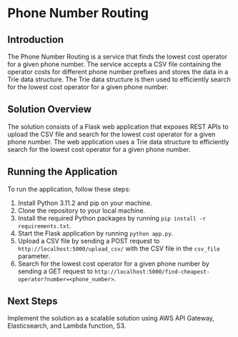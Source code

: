 # Phone Number Routing

## Introduction

The Phone Number Routing is a service that finds the lowest cost operator for a given phone number. The service accepts a CSV file containing the operator costs for different phone number prefixes and stores the data in a Trie data structure. The Trie data structure is then used to efficiently search for the lowest cost operator for a given phone number.

## Solution Overview

The solution consists of a Flask web application that exposes REST APIs to upload the CSV file and search for the lowest cost operator for a given phone number. The web application uses a Trie data structure to efficiently search for the lowest cost operator for a given phone number.

## Running the Application

To run the application, follow these steps:

1. Install Python 3.11.2 and pip on your machine.
2. Clone the repository to your local machine.
3. Install the required Python packages by running `pip install -r requirements.txt`.
4. Start the Flask application by running `python app.py`.
5. Upload a CSV file by sending a POST request to `http://localhost:5000/upload_csv/` with the CSV file in the `csv_file` parameter.
6. Search for the lowest cost operator for a given phone number by sending a GET request to `http://localhost:5000/find-cheapest-operator?number=<phone_number>`.

## Next Steps

Implement the solution as a scalable solution using AWS API Gateway, Elasticsearch, and Lambda function, S3.
